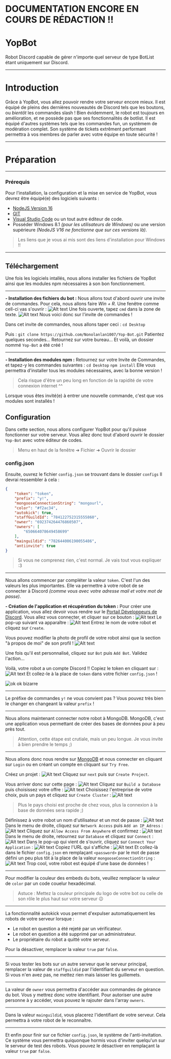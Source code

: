 # DOCUMENTATION ENCORE EN COURS DE RÉDACTION !!

# YopBot
Robot Discord capable de gérer n'importe quel serveur de type BotList étant uniquement sur Discord.

* * *

# Introduction
Grâce à YopBot, vous allez pouvoir rendre votre serveur encore mieux. Il est équipé de pleins des dernières nouveautés de Discord tels que les boutons, ou *bientôt* les commandes slash ! Bien évidemment, le robot est toujours en amélioration, et ne possède pas que ses fonctionnalités de botlist. Il est équipé d'autres systèmes tels que les commandes fun, un systèmem de modération complet. Son système de tickets extrêment performant permettra à vos membres de parler avec votre équipe en toute sécurité !

* * *

# Préparation

***

### Prérequis
Pour l'installation, la configuration et la mise en service de YopBot, vous devrez être équipé(e) des logiciels suivants :

* [NodeJS Version 16](https://nodejs.org/dist/v16.13.1/node-v16.13.1-x64.msi)
* [GIT](https://github.com/git-for-windows/git/releases/download/v2.34.1.windows.1/Git-2.34.1-64-bit.exe)
* [Visual Studio Code](https://code.visualstudio.com/) ou un tout autre éditeur de code.
* Posséder Windows 8.1 *(pour les utilisateurs de Windows)*  ou une version supérieure *(NodeJS V16 ne fonctionne que sur ces versions là)*.

> Les liens que je vous ai mis sont des liens d'installation pour Windows !!
> 

* * *

## Téléchargement
Une fois les logiciels intallés, nous allons installer les fichiers de YopBot ainsi que les modules npm nécessaires à son bon fonctionnement.

* * *

 **- Installation des fichiers du bot :**
  Nous allons tout d'abord ouvrir une invite de commandes.
  Pour cela, nous allons faire *Win + R*.
  Une fenêtre comme cell-ci vas s'ouvrir :
  ![Alt text](https://i.imgur.com/QKET6E0.png)
  Une fois ouverte, tapez `cmd` dans la zone de texte.
  ![Alt text](https://i.imgur.com/mRqGkbN.png)
  Nous voici donc sur l'invite de commandes !
  
  Dans cet invite de commandes, nous allons taper ceci :
  `cd Desktop`
  
  Puis : 
  `git clone https://github.com/Nonolanlan1007/Yop-Bot.git`
  Patientez quelques secondes...
  Retournez sur votre bureau...
  Et voilà, un dossier nommé `Yop-Bot` a été créé !
  

* * *


   **- Installation des modules npm :**
   Retournez sur votre Invite de Commandes, et tapez-y les commandes suivantes :
   `cd Desktop`
   `npm install`
   Elle vous permettra d'installer tous les modules nécessaires, avec la bonne version !
   > Cela risque d'être un peu long en fonction de la rapidité de votre connexion internet ^^
   
   Lorsque vous êtes invité(e) à entrer une nouvelle commande, c'est que vos modules sont installés !
   
   ## Configuration
   Dans cette section, nous allons configurer YopBot pour qu'il puisse fonctionner sur votre serveur.
   Vous allez donc tout d'abord ouvrir le dossier `Yop-Bot` avec votre éditeur de codes.
   > Menu en haut de la fenêtre ➜ Fichier ➜ Ouvrir le dossier
   
   ### config.json
   
   Ensuite, ouvrez le fichier `config.json` se trouvant dans le dossier `configs`
   Il devrai ressembler à cela :
   
```json
{
    "token": "token",
    "prefix": "y!",
    "mongooseConnectionString": "mongourl",
    "color": "#f2ac34",
    "autokick": true,
    "staffGuildId": "784122752315555860",
    "owner": "692374264476860507",
    "owners": [
        "650664078649458699"
    ],
    "mainguildid": "782644006190055486",
    "antiinvite": true
}

```
> Si vous ne comprenez rien, c'est normal. Je vais tout vous expliquer :3

* * *

Nous allons commencer par compléter la valeur `token`. C'est l'un des valeurs les plus importantes. Elle va permettre à votre robot de se connecter à Discord *(comme vous avec votre adresse mail et votre mot de passe)*.

 **- Création de l'application et récupération du token :**
 Pour créer une application, vous allez devoir vous rendre sur le [Portail Développeurs de Discord](https://discord.com/developers/applications).
 Vous allez vous connecter, et cliquer sur ce bouton :
 ![Alt text](https://i.imgur.com/LyH7WGh.png)
 Le pop-up suivant va apparaître :
 ![Alt text](https://i.imgur.com/5ZV2dVT.png)
 Entrez le nom de votre robot et cliquez sur `Create`.
 
 Vous pouvez modifier la photo de profil de votre robot ainsi que la section "à propos de moi" de son profil !
 ![Alt text](https://i.imgur.com/6gnYMEP.png)
 
 Une fois qu'il est personnalisé, cliquez sur `Bot` puis `Add Bot`. Validez l'action...
 
 Voilà, votre robot a un compte Discord !!
 Copiez le token en cliquant sur : 
 ![Alt text](https://i.imgur.com/WMuJj2q.png)
 Et collez-le à la place de `token` dans votre fichier `config.json` !
 
![ok ok bizarre](https://i.imgur.com/YAlzgkN.png)

* * *

Le préfixe de commandes `y!` ne vous convient pas ? Vous pouvez très bien le changer en changeant la valeur `prefix` !

***

Nous allons maintenant connecter notre robot à MongoDB. MongoDB, c'est une application vous permettant de créer des bases de données pour à peu près tout. 
> Attention, cette étape est crutiale, mais un peu longue. Je vous invite à bien prendre le temps ;)

***
Nous allons donc nous rendre sur [MongoDB](https://mongodb.com) et nous connecter en cliquant sur `Login` ou en créant un compte en cliquant sur `Try Free`.

Créez un projet :
![Alt text](https://i.imgur.com/y2B9Fnp.png)
Cliquez sur `next` puis sur `Create Project`.

Vous arriver donc sur cette page :
![Alt text](https://i.imgur.com/gsiyV55.png)
Cliquez sur `Build a Database` puis choisissez votre offre :
![Alt text](https://i.imgur.com/gDkHGXL.png)
Choisissez l'entreprise de votre choix, puis un pays et cliquez sur `Create Cluster` :
![Alt text](https://i.imgur.com/cjBusdJ.png)
> Plus le pays choisi est proche de chez vous, plus la connexion à la base de données sera rapide ;)
 
 Définissez à votre robot un nom d'utilisateur et un mot de passe :
 ![Alt text](https://i.imgur.com/f3zSeRl.png)
 Dans le menu de droite, cliquez sur `Network Access` puis `Add an IP Adress` : 
 ![Alt text](https://i.imgur.com/XfnaFmf.png)
 Cliquez sur `Allow Access From Anywhere` et confirmez :
 ![Alt text](https://i.imgur.com/WOhWQYs.png)
 Dans le menu de droite, retournez sur `Database` et cliquez sur `Connect` :
 ![Alt text](https://i.imgur.com/V400ktE.png)
 Dans le pop-up qui vient de s'ouvrir, cliquez sur `Connect Your Application` : 
 ![Alt text](https://i.imgur.com/bewY97i.png)
 Copiez l'URL qui s'affiche :
 ![Alt text](https://i.imgur.com/XtWcHdY.png)
 Et collez-là dans le fichier `config.json` en remplaçant `<password>` par le mot de passe défini un peu plus tôt à la place de la valeur `mongooseConnectionString` :
 ![Alt text](https://i.imgur.com/4sihlHc.png)
 Trop cool, votre robot est équipé d'une base de données !
 
  ***
  
Pour modifier la couleur des embeds du bots, veuillez remplacer la valeur de `color` par un code couelur hexadécimal.
> Astuce : Mettez la couleur principale du logo de votre bot ou celle de son rôle le plus haut sur votre serveur 😉

***

La fonctionnalité autokick vous permet d'expulser automatiquement les robots de votre serveur lorsque :

* Le robot en question a été rejeté par un vérificateur.
* Le robot en question a été supprimé par un administrateur.
* Le propriétaire du robot a quitté votre serveur.

Pour la désactiver, remplacer la valeur `true` par `false`.

***

Si vous tester les bots sur un autre serveur que le serveur principal, remplacer la valeur de `staffguildid` par l'identifiant du serveur en question. Si vous n'en avez pas, ne mettez rien mais laisser les guillemets.

***

La valeur de `owner` vous permettra d'accéder aux commandes de gérance du bot. Vous y mettrez donc votre identifiant. Pour autoriser une autre personne à y accéder, vous pouvez le rajouter dans l'array `owners`.

***

Dans la valeur `mainguildid`, vous placerez l'identifiant de votre serveur. Cela permettra à votre robot de le reconnaître.

***

Et enfin pour finir sur ce fichier `config.json`, le système de l'anti-invitation. Ce système vous permettra quiquonque hormis vous d'inviter quelqu'un sur le serveur de test des robots. Vous pouvez le désactiver en remplaçant la valeur `true` par `false`.
